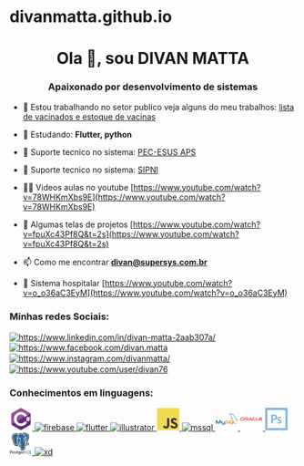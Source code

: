 # divanmatta.github.io
<h1 align="center">Ola 👋, sou DIVAN MATTA</h1>
<h3 align="center">Apaixonado por desenvolvimento de sistemas</h3>

- 🔭 Estou trabalhando no setor publico veja alguns do meu trabalhos: [lista de vacinados e estoque de vacinas](http://covid.presidentemedici.ro.gov.br/)

- 🌱 Estudando: **Flutter, python**

- 👯 Suporte tecnico no sistema: [PEC-ESUS APS](https://sisaps.saude.gov.br/esus/)

- 🤝 Suporte tecnico no sistema: [SIPNI](http://sipni.datasus.gov.br/si-pni-web/faces/inicio.jsf)

- 👨‍💻 Videos aulas no youtube [https://www.youtube.com/watch?v=78WHKmXbs9E](https://www.youtube.com/watch?v=78WHKmXbs9E)

- 📝 Algumas telas de projetos [https://www.youtube.com/watch?v=fpuXc43Pf8Q&t=2s](https://www.youtube.com/watch?v=fpuXc43Pf8Q&t=2s)

- 📫 Como me encontrar **divan@supersys.com.br**

- 📄 Sistema hospitalar [https://www.youtube.com/watch?v=o_o36aC3EyM](https://www.youtube.com/watch?v=o_o36aC3EyM)

<h3 align="left">Minhas redes Sociais:</h3>
<p align="left">
<a href="https://linkedin.com/in/https://www.linkedin.com/in/divan-matta-2aab307a/" target="blank"><img align="center" src="https://raw.githubusercontent.com/rahuldkjain/github-profile-readme-generator/master/src/images/icons/Social/linked-in-alt.svg" alt="https://www.linkedin.com/in/divan-matta-2aab307a/" height="30" width="40" /></a>
<a href="https://fb.com/https://www.facebook.com/divan.matta" target="blank"><img align="center" src="https://raw.githubusercontent.com/rahuldkjain/github-profile-readme-generator/master/src/images/icons/Social/facebook.svg" alt="https://www.facebook.com/divan.matta" height="30" width="40" /></a>
<a href="https://instagram.com/https://www.instagram.com/divanmatta/" target="blank"><img align="center" src="https://raw.githubusercontent.com/rahuldkjain/github-profile-readme-generator/master/src/images/icons/Social/instagram.svg" alt="https://www.instagram.com/divanmatta/" height="30" width="40" /></a>
<a href="https://www.youtube.com/c/https://www.youtube.com/user/divan76" target="blank"><img align="center" src="https://raw.githubusercontent.com/rahuldkjain/github-profile-readme-generator/master/src/images/icons/Social/youtube.svg" alt="https://www.youtube.com/user/divan76" height="30" width="40" /></a>
</p>

<h3 align="left">Conhecimentos em linguagens:</h3>
<p align="left"> <a href="https://www.w3schools.com/cs/" target="_blank" rel="noreferrer"> <img src="https://raw.githubusercontent.com/devicons/devicon/master/icons/csharp/csharp-original.svg" alt="csharp" width="40" height="40"/> </a> <a href="https://firebase.google.com/" target="_blank" rel="noreferrer"> <img src="https://www.vectorlogo.zone/logos/firebase/firebase-icon.svg" alt="firebase" width="40" height="40"/> </a> <a href="https://flutter.dev" target="_blank" rel="noreferrer"> <img src="https://www.vectorlogo.zone/logos/flutterio/flutterio-icon.svg" alt="flutter" width="40" height="40"/> </a> <a href="https://www.adobe.com/in/products/illustrator.html" target="_blank" rel="noreferrer"> <img src="https://www.vectorlogo.zone/logos/adobe_illustrator/adobe_illustrator-icon.svg" alt="illustrator" width="40" height="40"/> </a> <a href="https://developer.mozilla.org/en-US/docs/Web/JavaScript" target="_blank" rel="noreferrer"> <img src="https://raw.githubusercontent.com/devicons/devicon/master/icons/javascript/javascript-original.svg" alt="javascript" width="40" height="40"/> </a> <a href="https://www.microsoft.com/en-us/sql-server" target="_blank" rel="noreferrer"> <img src="https://www.svgrepo.com/show/303229/microsoft-sql-server-logo.svg" alt="mssql" width="40" height="40"/> </a> <a href="https://www.mysql.com/" target="_blank" rel="noreferrer"> <img src="https://raw.githubusercontent.com/devicons/devicon/master/icons/mysql/mysql-original-wordmark.svg" alt="mysql" width="40" height="40"/> </a> <a href="https://www.oracle.com/" target="_blank" rel="noreferrer"> <img src="https://raw.githubusercontent.com/devicons/devicon/master/icons/oracle/oracle-original.svg" alt="oracle" width="40" height="40"/> </a> <a href="https://www.photoshop.com/en" target="_blank" rel="noreferrer"> <img src="https://raw.githubusercontent.com/devicons/devicon/master/icons/photoshop/photoshop-line.svg" alt="photoshop" width="40" height="40"/> </a> <a href="https://www.postgresql.org" target="_blank" rel="noreferrer"> <img src="https://raw.githubusercontent.com/devicons/devicon/master/icons/postgresql/postgresql-original-wordmark.svg" alt="postgresql" width="40" height="40"/> </a> <a href="https://www.adobe.com/products/xd.html" target="_blank" rel="noreferrer"> <img src="https://cdn.worldvectorlogo.com/logos/adobe-xd.svg" alt="xd" width="40" height="40"/> </a> </p>


